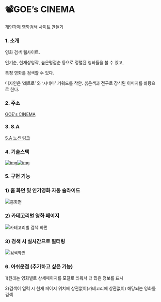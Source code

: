 # 📽️GOE’s CINEMA

개인과제 영화검색 사이트 만들기

### 1. 소개

<p>영화 검색 웹사이트.</p>
<p>인기순, 현재상영작, 높은평점순 등으로 정렬된 영화들을 볼 수 있고,</p> 
<p>특정 영화를 검색할 수 있다.</p>
<p>디자인은 ‘레트로’ 와 ‘시네마’ 키워드를 착안. 붉은색과 전구로 장식된 이미지를 바탕으로 한다.</p>

### 2. 주소

[GOE's CINEMA](https://hyunseoy.github.io/GOE_CINEMA/)

### 3. S.A

[S.A 노션 링크](https://scrawny-suede-c9b.notion.site/GOE-s-CINEMA-S-A-Starting-Assignments-41efa4741ecc4f34bcec8b65139e9529)

### 4. 기술스택

[![img](https://camo.githubusercontent.com/d147c6135f0f61373ceeae9035902f4c70578cb7bebacbf9a629bbfa0c035b0c/68747470733a2f2f696d672e736869656c64732e696f2f62616467652f6a6176617363726970742d4637444631453f7374796c653d666f722d7468652d6261646765266c6f676f3d6a617661736372697074266c6f676f436f6c6f723d626c61636b)](https://camo.githubusercontent.com/d147c6135f0f61373ceeae9035902f4c70578cb7bebacbf9a629bbfa0c035b0c/68747470733a2f2f696d672e736869656c64732e696f2f62616467652f6a6176617363726970742d4637444631453f7374796c653d666f722d7468652d6261646765266c6f676f3d6a617661736372697074266c6f676f436f6c6f723d626c61636b)[![img](https://camo.githubusercontent.com/d1a61dccdba51c4d1ff3306fe00404de9162915d282bade8ef91b992f84ebd35/68747470733a2f2f696d672e736869656c64732e696f2f62616467652f6373732d3135373242363f7374796c653d666f722d7468652d6261646765266c6f676f3d63737333266c6f676f436f6c6f723d7768697465)](https://camo.githubusercontent.com/d1a61dccdba51c4d1ff3306fe00404de9162915d282bade8ef91b992f84ebd35/68747470733a2f2f696d672e736869656c64732e696f2f62616467652f6373732d3135373242363f7374796c653d666f722d7468652d6261646765266c6f676f3d63737333266c6f676f436f6c6f723d7768697465)

### 5. 구현 기능

### 1) 홈 화면 및 인기영화 자동 슬라이드
![홈화면](https://github.com/HyunseoY/GOE_CINEMA/assets/130683029/531a84d5-8dbd-4ca7-b9cf-8166b8be6a39)

### 2) 카테고리별 영화 페이지
![카테고리별 검색 화면](https://github.com/HyunseoY/GOE_CINEMA/assets/130683029/91609f0b-22c8-4b3d-8409-396a68ffeed7)

### 3) 검색 시 실시간으로 필터링
![검색화면](https://github.com/HyunseoY/GOE_CINEMA/assets/130683029/5e733334-15da-40c4-a633-0ddb4f33f9f1)

### 6. 아쉬운점 (추가하고 싶은 기능)
<p>1)원래는 영화별로 상세페이지를 모달로 띄워서 더 많은 정보를 표시</p>
<p>2)검색어 입력 시 현재 페이지 위치에 상관없이(카테고리에 상관없이) 해당되는 영화를 검색</p> 


